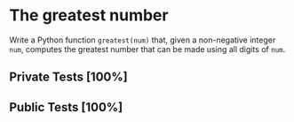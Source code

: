 # The greatest number

Write a Python function `greatest(num)` that, given a non-negative integer `num`, computes the greatest number that can be made using all digits of `num`.



## Private Tests [100%]

## Public Tests [100%]
